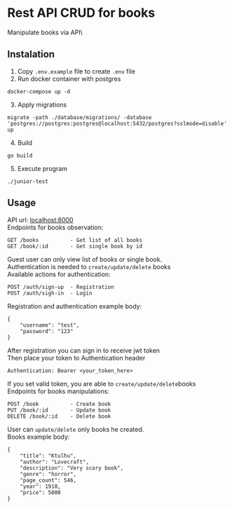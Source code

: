 # Rest API CRUD for books

Manipulate books via API\

## Instalation

1. Copy `.env.example` file to create `.env` file
2. Run docker container with postgres

```
docker-compose up -d
```

3. Apply migrations

```
migrate -path ./database/migrations/ -database 'postgres://postgres:postgres@localhost:5432/postgres?sslmode=disable' up
```

4. Build

```
go build
```

5. Execute program

```
./junior-test
```

## Usage

API url: [localhost:8000](localhost:8000)\
Endpoints for books observation:

```
GET /books 			- Get list of all books
GET /book/:id 		- Get single book by id
```

Guest user can only view list of books or single book.\
Authentication is needed to `create/update/delete` books\
Available actions for authentication:

```
POST /auth/sign-up 	- Registration
POST /auth/sigh-in 	- Login
```

Registration and authentication example body:

```
{
    "username": "test",
    "password": "123"
}
```

After registration you can sign in to receive jwt token\
Then place your token to Authentication header

```
Authentication: Bearer <your_token_here>
```

If you set valid token, you are able to `create/update/delete`books\
Endpoints for books manipulations:

```
POST /book 			- Create book
PUT /book/:id 		- Update book
DELETE /book/:id 	- Delete book
```

User can `update/delete` only books he created.\
Books example body:

```
{
    "title": "Ktulhu",
    "author": "Lovecraft",
    "description": "Very scary book",
    "genre": "horror",
    "page_count": 546,
    "year": 1910,
    "price": 5000
}

```

